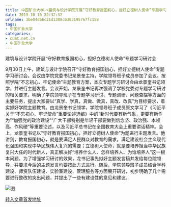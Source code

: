 ```yaml
---
title: 中国矿业大学->建筑与设计学院开展“守好教育报国初心，担好立德树人使命”专题学习研讨会 | cumt.net.cn
date: 2019-10-16 22:32:37
urlname: 3be04dbbc21d1308cb383195767fc158
tags: 
- 中国矿业大学
categories:
- cumt.net.cn
- 中国矿业大学
---
```

建筑与设计学院开展“守好教育报国初心，担好立德树人使命”专题学习研讨会

9月30日上午，建筑与设计学院召开“守好教育报国初心，担好立德树人使命”专题学习研讨会。会议由学院党委书记龙景奎主持，学院领导班子成员参加了会议。按照学院“不忘初心、牢记使命”主题教育方案，本次专题学习研讨会由龙景奎书记领学，并进行主题发言。会议开始，龙景奎书记再次强调了学校党委对专题学习研讨的相关要求，明确了学院领导班子在专题学习研讨、专题调研、问题查摆等方面的主要任务，提出大家要以“真学、学真，真做、做真，真改、改真”为目标要求，着实抓好学院主题教育。由龙景奎书记领学，学院领导班子成员原文学习了《习近平关于“不忘初心、牢记使命”重要论述选编》中的“新时代要有新气象，更要有新作为”“加强党的政治建设”“广大干部特别是年轻干部要做到信念坚、政治强、本领高、作风硬”等重要论述，以及习近平总书记在全国教育大会上重要讲话精神。会上，龙景奎书记以“守好教育报国初心，担好立德树人使命”为题进行主题发言。他讲到，教育报国初心，就是要满足人民群众对教育的需求，满足建设社会主义现代化强国和实现中华民族伟大复兴的需要；立德树人使命，就是要培养担当中华民族复兴大任的时代新人，真正解决好“培养什么人、怎样培养人、为谁培养人”这一根本问题。为了增强学习研讨的效果，龙书记事先拟好主题发言稿并发给每位院领导，并要求今后的主题发言均要按此方式进行。随后，学院领导班子成员结合学科建设、师资队伍建设、实验室建设、管理服务等方面展开研讨，初步明确了几个需要进行整改的突出问题，并提出了一些有建设性的意见和建议。

![图](http://art.cumt.edu.cn/_upload/article/images/40/56/1a7d17e048f0a97d759107e77dda/d0235082-e6a0-4311-9e2f-088bbd04a70a.jpg)

[转入文章首发地址](http://xwzx.cumt.edu.cn/4b/13/c523a543507/page.htm)